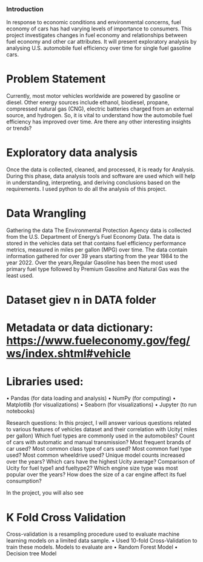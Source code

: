 ### Introduction
In response to economic conditions and environmental concerns, fuel economy of cars has had varying levels of importance to consumers. This project investigates changes in fuel economy and relationships between fuel economy and other car attributes. It will present exploratory analysis by analysing U.S. automobile fuel efficiency over time for single fuel gasoline cars.
# Problem Statement
Currently, most motor vehicles worldwide are powered by gasoline or diesel. Other energy sources include ethanol, biodiesel, propane, compressed natural gas (CNG), electric batteries charged from an external source, and hydrogen. So, it is vital to understand how the automobile fuel efficiency has improved over time. Are there any other interesting insights or trends?
# Exploratory data analysis
Once the data is collected, cleaned, and processed, it is ready for Analysis. During this phase, data analysis tools and software are used which will help in understanding, interpreting, and deriving conclusions based on the requirements. I used python to do all the analysis of this project.
# Data Wrangling
Gathering the data
The Environmental Protection Agency data is collected from the U.S. Department of Energy’s Fuel Economy Data. The data is stored in the vehicles data set that contains fuel efficiency performance metrics, measured in miles per gallon (MPG) over time. The data contain information gathered for over 39 years starting from the year 1984 to the year 2022. Over the years,Regular Gasoline has been the most used primary fuel type followed by Premium Gasoline and Natural Gas was the least used.
# Dataset giev n in DATA folder
# Metadata or data dictionary: https://www.fueleconomy.gov/feg/ws/index.shtml#vehicle

# Libraries used:
• Pandas (for data loading and analysis)
• NumPy (for computing)
• Matplotlib (for visualizations)
• Seaborn (for visualizations)
• Jupyter (to run notebooks)

Research questions:
In this project, I will answer various questions related to various features of vehicles dataset and their correlation with Ucity( miles per gallon)
Which fuel types are commonly used in the automobiles?
Count of cars with automatic and manual transmission?
Most frequent brands of car used?
Most common class type of cars used?
Most common fuel type used?
Most common wheeldrive used?
Unique model counts increased over the years?
Which cars have the highest Ucity average?
Comparison of Ucity for fuel type1 and fueltype2?
Which engine size type was most popular over the years?
How does the size of a car engine affect its fuel consumption?


In the project, you will also see 
# K Fold Cross Validation
Cross-validation is a resampling procedure used to evaluate machine learning models on a limited data sample. • Used 10-fold Cross-Validation to train these models.
Models to evaluate are 
• Random Forest Model 
• Decision tree Model
